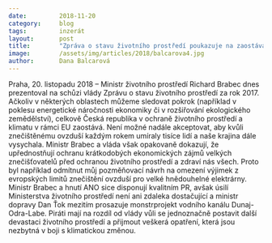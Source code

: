 ```yaml
---
date:         2018-11-20
category:     blog
tags:         inzerát
layout:       post
title:        "Zpráva o stavu životního prostředí poukazuje na zaostávání v ochraně přírody, jenom PR stačit nebude, komentuje poslankyně Dana Balcarová"
image:        /assets/img/articles/2018/balcarova4.jpg
author:       Dana Balcarová
---
```


Praha, 20. listopadu 2018 – Ministr životního prostředí Richard Brabec dnes prezentoval na schůzi vlády Zprávu o stavu životního prostředí za rok 2017. Ačkoliv v některých oblastech můžeme sledovat pokrok (například v poklesu energetické náročnosti ekonomiky či v rozšiřování ekologického zemědělství), celkově Česká republika v ochraně životního prostředí a klimatu v rámci EU zaostává. Není možné nadále akceptovat, aby kvůli znečištěnému ovzduší každým rokem umíraly tisíce lidí a naše krajina dále vysychala. Ministr Brabec a vláda však opakovaně dokazují, že upřednostňují ochranu krátkodobých ekonomických zájmů velkých znečišťovatelů před ochranou životního prostředí a zdraví nás všech. Proto byl například odmítnut můj pozměňovací návrh na omezení výjimek z evropských limitů znečištění ovzduší pro velké hnědouhelné elektrárny. Ministr Brabec a hnutí ANO sice disponují kvalitním PR, avšak úsilí Ministerstva životního prostředí není ani zdaleka dostačující a ministr dopravy Dan Ťok mezitím prosazuje monstrprojekt vodního kanálu Dunaj-Odra-Labe. Piráti mají na rozdíl od vlády vůli se jednoznačně postavit další devastaci životního prostředí a přijmout veškerá opatření, která jsou nezbytná v boji s klimatickou změnou.
